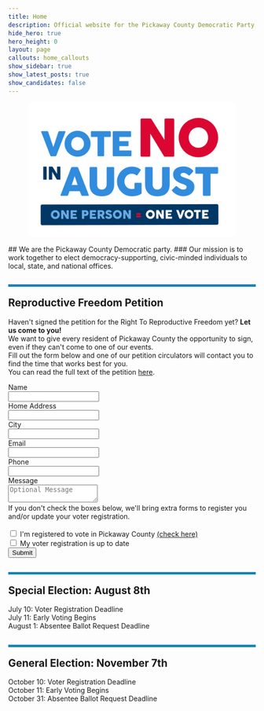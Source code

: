 ```yaml
---
title: Home
description: Official website for the Pickaway County Democratic Party - Ohio
hide_hero: true
hero_height: 0
layout: page
callouts: home_callouts
show_sidebar: true
show_latest_posts: true
show_candidates: false
---
```

<script>
window.addEventListener("load", function() {
  const form = document.getElementById('petition-form');
  form.addEventListener("submit", function(e) {
    e.preventDefault();
    const data = new FormData(form);
    const action = e.target.action;
    fetch(action, {
      method: 'POST',
      body: data,
    })
    .then(() => {
      alert("Form Submitted, thank you!");
    })
  });
});
</script>
<style>
.horizontal-line {
    padding-top: 20px;
    border-top: 5px solid #1884B3; 
}
</style>
<a href="https://votenoinaugust.org/">
	<figure class="image is-3by2">
		<img src="/img/No-In-August-v1.png">
	</figure>
</a>
## We are the Pickaway County Democratic party.
### Our mission is to work together to elect democracy-supporting, civic-minded individuals to local, state, and national offices.
<h2 class="title is-3 horizontal-line">
Reproductive Freedom Petition
</h2>

Haven't signed the petition for the Right To Reproductive Freedom yet? **Let us come to you!**  
We want to give every resident of Pickaway County the opportunity to sign, even if they can't come to one of our events.  
Fill out the form below and one of our petition circulators will contact you to find the time that works best for you.  
You can read the full text of the petition <a href="https://www.ohioattorneygeneral.gov/getattachment/cf27c10f-b153-4731-ae9e-e3555a326ed9/The-Right-to-Reproductive-Freedom-with-Protections-for-Health-and-Safety.aspx">here</a>.
<div class="box">
<form
  method="POST" 
  action="https://script.google.com/macros/s/AKfycbxI2OgrWswwyaHp4lXVguvWHGQeHm8PoJPbt0FpJSdgDq60mesVjEcA4vo8KQoTHHhLqg/exec"
  autocomplete="on"
  id="petition-form"
>
<div class="field">
  <label class="label">Name</label>
  <div class="control">
    <input autocomplete="name" name="Name" class="input" type="text" required>
  </div>
</div>

<div class="field">
  <label class="label">Home Address</label>
  <div class="control">
    <input autocomplete="street-address" name="Address" class="input" type="text" required>
  </div>
</div>

<div class="field">
  <label class="label">City</label>
  <div class="control">
    <input autocomplete="city" name="City" class="input" type="text" required>
  </div>
</div>

<div class="field">
  <label class="label">Email</label>
  <div class="control">
    <input autocomplete="email" name="Email" class="input" type="email" required>
  </div>
</div>

<div class="field">
  <label class="label">Phone</label>
  <div class="control">
    <input autocomplete="tel" name="Phone" class="input" type="tel" required>
  </div>
</div>

<div class="field">
  <label class="label">Message</label>
  <div class="control">
    <textarea name="Message" class="textarea" placeholder="Optional Message"></textarea>
  </div>
</div>
If you don't check the boxes below, we'll bring extra forms to register you and/or update your voter registration.<br><br>
<div class="field">
  <div class="control">
    <label class="checkbox">
      <input type="checkbox" name="Registered">
      I'm registered to vote in Pickaway County <a href="https://lookup.boe.ohio.gov/vtrapp/pickaway/vtrlookup.aspx#">(check here)</a>
    </label>
  </div>
</div>
<div class="field">
  <div class="control">
    <label class="checkbox">
      <input type="checkbox" name="RegUpdate">
      My voter registration is up to date
    </label>
  </div>
</div>
<div class="field is-grouped">
  <div class="control">
    <button type="submit" class="button is-link">Submit</button>
  </div>
</div>
</form>
</div>

<h2 class="title is-3 horizontal-line">
Special Election: August 8th
</h2>
<p class="is-size-5">
July 10: Voter Registration Deadline<br>
July 11: Early Voting Begins<br>
August 1: Absentee Ballot Request Deadline<br>
</p>

<h2 class="title is-3 horizontal-line">
General Election: November 7th
</h2>
<p class="is-size-5">
October 10: Voter Registration Deadline<br>
October 11: Early Voting Begins<br>
October 31: Absentee Ballot Request Deadline<br>
</p>
